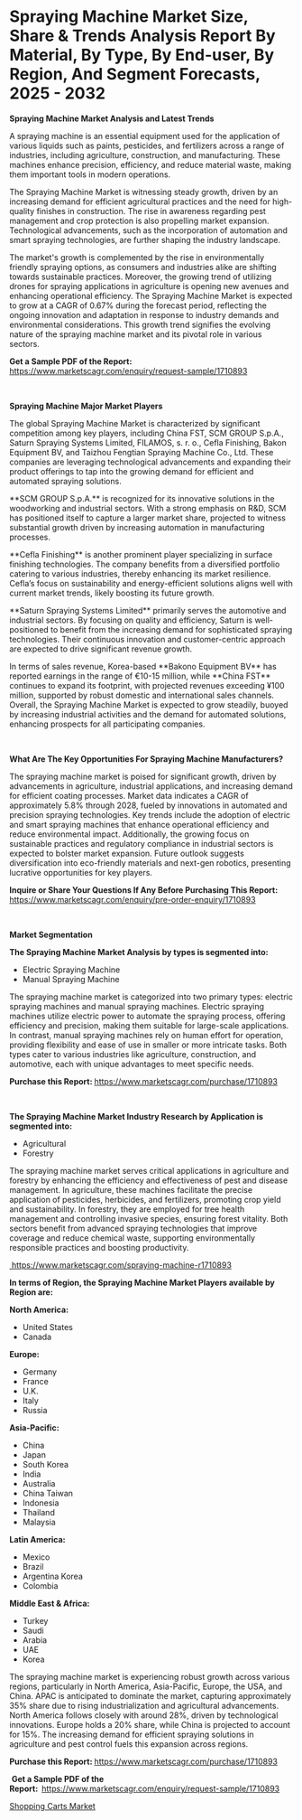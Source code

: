 <p><h1>Spraying Machine Market Size, Share & Trends Analysis Report By Material, By Type, By End-user, By Region, And Segment Forecasts, 2025 - 2032</h1></p><p><strong>Spraying Machine Market Analysis and Latest Trends</strong></p>
<p><p>A spraying machine is an essential equipment used for the application of various liquids such as paints, pesticides, and fertilizers across a range of industries, including agriculture, construction, and manufacturing. These machines enhance precision, efficiency, and reduce material waste, making them important tools in modern operations.</p><p>The Spraying Machine Market is witnessing steady growth, driven by an increasing demand for efficient agricultural practices and the need for high-quality finishes in construction. The rise in awareness regarding pest management and crop protection is also propelling market expansion. Technological advancements, such as the incorporation of automation and smart spraying technologies, are further shaping the industry landscape. </p><p>The market's growth is complemented by the rise in environmentally friendly spraying options, as consumers and industries alike are shifting towards sustainable practices. Moreover, the growing trend of utilizing drones for spraying applications in agriculture is opening new avenues and enhancing operational efficiency. The Spraying Machine Market is expected to grow at a CAGR of 0.67% during the forecast period, reflecting the ongoing innovation and adaptation in response to industry demands and environmental considerations. This growth trend signifies the evolving nature of the spraying machine market and its pivotal role in various sectors.</p></p>
<p><strong>Get a Sample PDF of the Report:&nbsp;</strong> <a href="https://www.marketscagr.com/enquiry/request-sample/1710893?utm_campaign=1909&utm_medium=2&utm_source=Github&utm_content=ia&utm_term=16022025&utm_id=spraying-machine">https://www.marketscagr.com/enquiry/request-sample/1710893</a></p>
<p>&nbsp;</p>
<p><strong>Spraying Machine Major Market Players</strong></p>
<p><p>The global Spraying Machine Market is characterized by significant competition among key players, including China FST, SCM GROUP S.p.A., Saturn Spraying Systems Limited, FILAMOS, s. r. o., Cefla Finishing, Bakon Equipment BV, and Taizhou Fengtian Spraying Machine Co., Ltd. These companies are leveraging technological advancements and expanding their product offerings to tap into the growing demand for efficient and automated spraying solutions.</p><p>**SCM GROUP S.p.A.** is recognized for its innovative solutions in the woodworking and industrial sectors. With a strong emphasis on R&D, SCM has positioned itself to capture a larger market share, projected to witness substantial growth driven by increasing automation in manufacturing processes.</p><p>**Cefla Finishing** is another prominent player specializing in surface finishing technologies. The company benefits from a diversified portfolio catering to various industries, thereby enhancing its market resilience. Cefla’s focus on sustainability and energy-efficient solutions aligns well with current market trends, likely boosting its future growth.</p><p>**Saturn Spraying Systems Limited** primarily serves the automotive and industrial sectors. By focusing on quality and efficiency, Saturn is well-positioned to benefit from the increasing demand for sophisticated spraying technologies. Their continuous innovation and customer-centric approach are expected to drive significant revenue growth.</p><p>In terms of sales revenue, Korea-based **Bakono Equipment BV** has reported earnings in the range of €10-15 million, while **China FST** continues to expand its footprint, with projected revenues exceeding ¥100 million, supported by robust domestic and international sales channels. Overall, the Spraying Machine Market is expected to grow steadily, buoyed by increasing industrial activities and the demand for automated solutions, enhancing prospects for all participating companies.</p></p>
<p>&nbsp;</p>
<p><strong>What Are The Key Opportunities For Spraying Machine Manufacturers?</strong></p>
<p><p>The spraying machine market is poised for significant growth, driven by advancements in agriculture, industrial applications, and increasing demand for efficient coating processes. Market data indicates a CAGR of approximately 5.8% through 2028, fueled by innovations in automated and precision spraying technologies. Key trends include the adoption of electric and smart spraying machines that enhance operational efficiency and reduce environmental impact. Additionally, the growing focus on sustainable practices and regulatory compliance in industrial sectors is expected to bolster market expansion. Future outlook suggests diversification into eco-friendly materials and next-gen robotics, presenting lucrative opportunities for key players.</p></p>
<p><strong>Inquire or Share Your Questions If Any Before Purchasing This Report:</strong> <a href="https://www.marketscagr.com/enquiry/pre-order-enquiry/1710893?utm_campaign=1909&utm_medium=2&utm_source=Github&utm_content=ia&utm_term=16022025&utm_id=spraying-machine">https://www.marketscagr.com/enquiry/pre-order-enquiry/1710893</a></p>
<p>&nbsp;</p>
<p><strong>Market Segmentation</strong></p>
<p><strong>The Spraying Machine Market Analysis by types is segmented into:</strong></p>
<p><ul><li>Electric Spraying Machine</li><li>Manual Spraying Machine</li></ul></p>
<p><p>The spraying machine market is categorized into two primary types: electric spraying machines and manual spraying machines. Electric spraying machines utilize electric power to automate the spraying process, offering efficiency and precision, making them suitable for large-scale applications. In contrast, manual spraying machines rely on human effort for operation, providing flexibility and ease of use in smaller or more intricate tasks. Both types cater to various industries like agriculture, construction, and automotive, each with unique advantages to meet specific needs.</p></p>
<p><strong>Purchase this Report:&nbsp;</strong><a href="https://www.marketscagr.com/purchase/1710893?utm_campaign=1909&utm_medium=2&utm_source=Github&utm_content=ia&utm_term=16022025&utm_id=spraying-machine">https://www.marketscagr.com/purchase/1710893</a></p>
<p>&nbsp;</p>
<p><strong>The Spraying Machine Market Industry Research by Application is segmented into:</strong></p>
<p><ul><li>Agricultural</li><li>Forestry</li></ul></p>
<p><p>The spraying machine market serves critical applications in agriculture and forestry by enhancing the efficiency and effectiveness of pest and disease management. In agriculture, these machines facilitate the precise application of pesticides, herbicides, and fertilizers, promoting crop yield and sustainability. In forestry, they are employed for tree health management and controlling invasive species, ensuring forest vitality. Both sectors benefit from advanced spraying technologies that improve coverage and reduce chemical waste, supporting environmentally responsible practices and boosting productivity.</p></p>
<p><a href="https://www.marketscagr.com/spraying-machine-r1710893?utm_campaign=1909&utm_medium=2&utm_source=Github&utm_content=ia&utm_term=16022025&utm_id=spraying-machine">&nbsp;https://www.marketscagr.com/spraying-machine-r1710893</a></p>
<p><strong>In terms of Region, the Spraying Machine Market Players available by Region are:</strong></p>
<p>
    <p> <strong> North America: </strong>
        <ul>
            <li>United States</li>
            <li>Canada</li>
        </ul>
        </p> 
    <p> <strong> Europe: </strong>
        <ul>
            <li>Germany</li>
            <li>France</li>
            <li>U.K.</li>
            <li>Italy</li>
            <li>Russia</li>
        </ul>
        </p> 
    <p> <strong> Asia-Pacific: </strong>
        <ul>
            <li>China</li>
            <li>Japan</li>
            <li>South Korea</li>
            <li>India</li>
            <li>Australia</li>
            <li>China Taiwan</li>
            <li>Indonesia</li>
            <li>Thailand</li>
            <li>Malaysia</li>
        </ul>
        </p> 
    <p> <strong> Latin America: </strong>
        <ul>
            <li>Mexico</li>
            <li>Brazil</li>
            <li>Argentina Korea</li>
            <li>Colombia</li>
        </ul>
        </p> 
    <p> <strong> Middle East & Africa: </strong>
        <ul>
            <li>Turkey</li>
            <li>Saudi</li>
            <li>Arabia</li>
            <li>UAE</li>
            <li>Korea</li>
        </ul>
    </p>
    </p>
<p><p>The spraying machine market is experiencing robust growth across various regions, particularly in North America, Asia-Pacific, Europe, the USA, and China. APAC is anticipated to dominate the market, capturing approximately 35% share due to rising industrialization and agricultural advancements. North America follows closely with around 28%, driven by technological innovations. Europe holds a 20% share, while China is projected to account for 15%. The increasing demand for efficient spraying solutions in agriculture and pest control fuels this expansion across regions.</p></p>
<p><strong>Purchase this Report: </strong><a href="https://www.marketscagr.com/purchase/1710893?utm_campaign=1909&utm_medium=2&utm_source=Github&utm_content=ia&utm_term=16022025&utm_id=spraying-machine">https://www.marketscagr.com/purchase/1710893</a></p>
<p>&nbsp;<strong>Get a Sample PDF of the Report:&nbsp;&nbsp;</strong><a href="https://www.marketscagr.com/enquiry/request-sample/1710893?utm_campaign=1909&utm_medium=2&utm_source=Github&utm_content=ia&utm_term=16022025&utm_id=spraying-machine">https://www.marketscagr.com/enquiry/request-sample/1710893</a></p>
<p><strong></strong></p>
<p><p><a href="https://github.com/luckyshygirl/Market-Research-Report-List-7/blob/main/shopping-carts-market.md?utm_campaign=1909&utm_medium=2&utm_source=Github&utm_content=ia&utm_term=16022025&utm_id=spraying-machine">Shopping Carts Market</a></p></p>